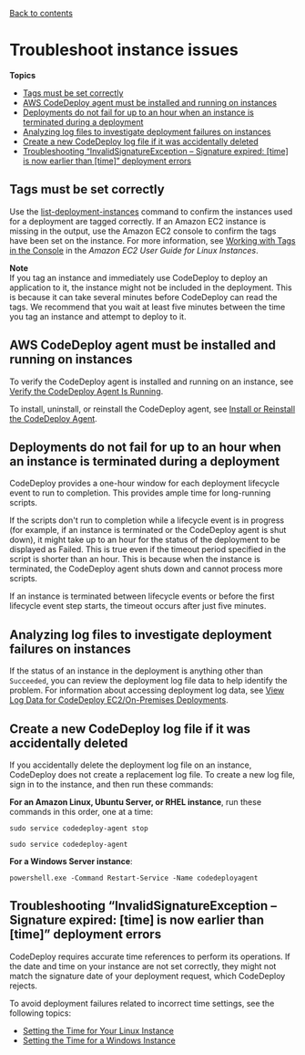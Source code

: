 [Back to contents](index.md)

# Troubleshoot instance issues<a name="troubleshooting-ec2-instances"></a>

**Topics**
+ [Tags must be set correctly](#troubleshooting-ec2-tags)
+ [AWS CodeDeploy agent must be installed and running on instances](#troubleshooting-sds-agent)
+ [Deployments do not fail for up to an hour when an instance is terminated during a deployment](#troubleshooting-one-hour-timeout)
+ [Analyzing log files to investigate deployment failures on instances](#troubleshooting-deploy-failures)
+ [Create a new CodeDeploy log file if it was accidentally deleted](#troubleshooting-create-new-log-file)
+ [Troubleshooting “InvalidSignatureException – Signature expired: \[time\] is now earlier than \[time\]” deployment errors](#troubleshooting-instance-time-failures)

## Tags must be set correctly<a name="troubleshooting-ec2-tags"></a>

Use the [list\-deployment\-instances](https://docs.aws.amazon.com/cli/latest/reference/deploy/list-deployment-instances.html) command to confirm the instances used for a deployment are tagged correctly\. If an Amazon EC2 instance is missing in the output, use the Amazon EC2 console to confirm the tags have been set on the instance\. For more information, see [Working with Tags in the Console](https://docs.aws.amazon.com/AWSEC2/latest/UserGuide/Using_Tags.html#Using_Tags_Console) in the *Amazon EC2 User Guide for Linux Instances*\.

**Note**  
If you tag an instance and immediately use CodeDeploy to deploy an application to it, the instance might not be included in the deployment\. This is because it can take several minutes before CodeDeploy can read the tags\. We recommend that you wait at least five minutes between the time you tag an instance and attempt to deploy to it\.

## AWS CodeDeploy agent must be installed and running on instances<a name="troubleshooting-sds-agent"></a>

To verify the CodeDeploy agent is installed and running on an instance, see [Verify the CodeDeploy Agent Is Running](codedeploy-agent-operations-verify.md)\.

To install, uninstall, or reinstall the CodeDeploy agent, see [Install or Reinstall the CodeDeploy Agent](codedeploy-agent-operations-install.md)\.

## Deployments do not fail for up to an hour when an instance is terminated during a deployment<a name="troubleshooting-one-hour-timeout"></a>

CodeDeploy provides a one\-hour window for each deployment lifecycle event to run to completion\. This provides ample time for long\-running scripts\. 

If the scripts don't run to completion while a lifecycle event is in progress \(for example, if an instance is terminated or the CodeDeploy agent is shut down\), it might take up to an hour for the status of the deployment to be displayed as Failed\. This is true even if the timeout period specified in the script is shorter than an hour\. This is because when the instance is terminated, the CodeDeploy agent shuts down and cannot process more scripts\. 

If an instance is terminated between lifecycle events or before the first lifecycle event step starts, the timeout occurs after just five minutes\. 

## Analyzing log files to investigate deployment failures on instances<a name="troubleshooting-deploy-failures"></a>

If the status of an instance in the deployment is anything other than `Succeeded`, you can review the deployment log file data to help identify the problem\. For information about accessing deployment log data, see [View Log Data for CodeDeploy EC2/On\-Premises Deployments](deployments-view-logs.md)\.

## Create a new CodeDeploy log file if it was accidentally deleted<a name="troubleshooting-create-new-log-file"></a>

If you accidentally delete the deployment log file on an instance, CodeDeploy does not create a replacement log file\. To create a new log file, sign in to the instance, and then run these commands:

**For an Amazon Linux, Ubuntu Server, or RHEL instance**, run these commands in this order, one at a time:

```
sudo service codedeploy-agent stop
```

```
sudo service codedeploy-agent
```

**For a Windows Server instance**:

```
powershell.exe -Command Restart-Service -Name codedeployagent
```

## Troubleshooting “InvalidSignatureException – Signature expired: \[time\] is now earlier than \[time\]” deployment errors<a name="troubleshooting-instance-time-failures"></a>

CodeDeploy requires accurate time references to perform its operations\. If the date and time on your instance are not set correctly, they might not match the signature date of your deployment request, which CodeDeploy rejects\. 

To avoid deployment failures related to incorrect time settings, see the following topics: 
+  [Setting the Time for Your Linux Instance](https://docs.aws.amazon.com/AWSEC2/latest/UserGuide/set-time.html)
+  [Setting the Time for a Windows Instance](https://docs.aws.amazon.com/AWSEC2/latest/WindowsGuide/windows-set-time.html)
